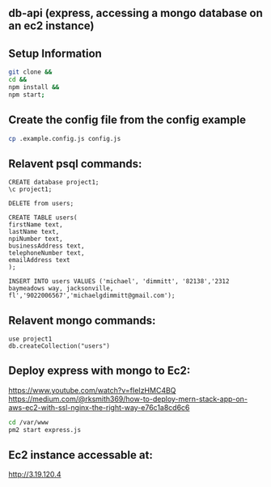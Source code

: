 ## db-api (express, accessing a mongo database on an ec2 instance)
<!--
## db-api (setup for a postgres db on aws RDS
-->

## Setup Information
```bash
git clone &&
cd &&
npm install &&
npm start;
```

## Create the config file from the config example
```bash
cp .example.config.js config.js
```

## Relavent psql commands:
```psql
CREATE database project1;
\c project1;

DELETE from users;

CREATE TABLE users(
firstName text,
lastName text,
npiNumber text,
businessAddress text,
telephoneNumber text,
emailAddress text
);

INSERT INTO users VALUES ('michael', 'dimmitt', '82138','2312 baymeadows way, jacksonville, fl','9022006567','michaelgdimmitt@gmail.com');
```

## Relavent mongo commands:
```
use project1
db.createCollection("users")
```


## Deploy express with mongo to Ec2:
https://www.youtube.com/watch?v=fIeIzHMC4BQ
https://medium.com/@rksmith369/how-to-deploy-mern-stack-app-on-aws-ec2-with-ssl-nginx-the-right-way-e76c1a8cd6c6

```bash
cd /var/www
pm2 start express.js
```

## Ec2 instance accessable at: 
http://3.19.120.4
